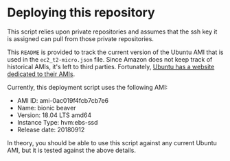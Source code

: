 # Deploying this repository

This script relies upon private repositories and assumes that the ssh
key it is assigned can pull from those private repositories.

This `README` is provided to track the current version of the Ubuntu AMI
that is used in the `ec2_t2-micro.json` file.  Since Amazon does not
keep track of historical AMIs, it's left to third parties.  Fortunately,
[Ubuntu has a website dedicated to their
AMIs](https://cloud-images.ubuntu.com/locator/).

Currently, this deployment script uses the following AMI:

* AMI ID: ami-0ac019f4fcb7cb7e6
* Name: bionic beaver
* Version: 18.04 LTS amd64
* Instance Type: hvm:ebs-ssd
* Release date: 20180912

In theory, you should be able to use this script against any current
Ubuntu AMI, but it is tested against the above details.
